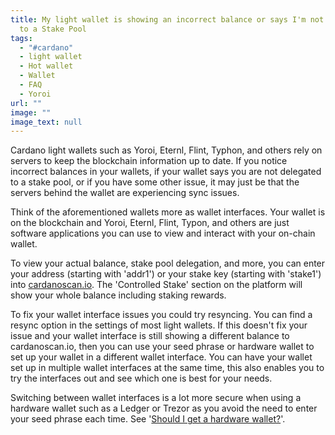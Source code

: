 ```yaml
---
title: My light wallet is showing an incorrect balance or says I'm not delegated
  to a Stake Pool
tags:
  - "#cardano"
  - light wallet
  - Hot wallet
  - Wallet
  - FAQ
  - Yoroi
url: ""
image: ""
image_text: null
---
```


Cardano light wallets such as Yoroi, Eternl, Flint, Typhon, and others rely on servers to keep the blockchain information up to date. If you notice incorrect balances in your wallets, if your wallet says you are not delegated to a stake pool, or if you have some other issue, it may just be that the servers behind the wallet are experiencing sync issues.

Think of the aforementioned wallets more as wallet interfaces. Your wallet is on the blockchain and Yoroi, Eternl, Flint, Typon, and others are just software applications you can use to view and interact with your on-chain wallet.

To view your actual balance, stake pool delegation, and more, you can enter your address (starting with 'addr1') or your stake key (starting with 'stake1') into [cardanoscan.io](https://www.cardanoscan.io). The 'Controlled Stake' section on the platform will show your whole balance including staking rewards.

To fix your wallet interface issues you could try resyncing. You can find a resync option in the settings of most light wallets. If this doesn't fix your issue and your wallet interface is still showing a different balance to cardanoscan.io, then you can use your seed phrase or hardware wallet to set up your wallet in a different wallet interface. You can have your wallet set up in multiple wallet interfaces at the same time, this also enables you to try the interfaces out and see which one is best for your needs.

Switching between wallet interfaces is a lot more secure when using a hardware wallet such as a Ledger or Trezor as you avoid the need to enter your seed phrase each time. See '[Should I get a hardware wallet?](https://www.essentialcardano.io/faq/should-i-get-a-hardware-wallet)'.

